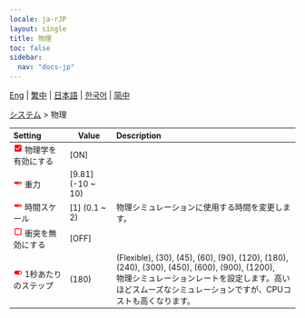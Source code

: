 ```yaml
---
locale: ja-rJP
layout: single
title: 物理
toc: false
sidebar:
  nav: "docs-jp"
---
```

[Eng](/dancexr/menu/2025.4/system/physics) | [繁中](/tw/dancexr/menu/2025.4/system/physics) | [日本語](/jp/dancexr/menu/2025.4/system/physics) | [한국어](/kr/dancexr/menu/2025.4/system/physics) | [简中](/zh/dancexr/menu/2025.4/system/physics)

[システム](../menu#システム) > 物理



| Setting | Value | Description |
| :--- | --- | :--- |
| <img src="/images/icon/ic_check_on.png" alt="check on icon"/> 物理学を有効にする</nobr>| [ON] | 
| <img src="/images/icon/ic_slider.png" alt="slider icon"/> 重力</nobr>| [9.81] (-10 ~ 10) | 
| <img src="/images/icon/ic_slider.png" alt="slider icon"/> 時間スケール</nobr>| [1] (0.1 ~ 2) | 物理シミュレーションに使用する時間を変更します。
| <img src="/images/icon/ic_check_off.png" alt="check off icon"/> 衝突を無効にする</nobr>| [OFF] | 
| <img src="/images/icon/ic_toggle_on.png" alt="toggle on icon"/> 1秒あたりのステップ</nobr>| (180) | (Flexible), (30), (45), (60), (90), (120), (180), (240), (300), (450), (600), (900), (1200), <br/>物理シミュレーションレートを設定します。高いほどスムーズなシミュレーションですが、CPUコストも高くなります。
